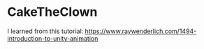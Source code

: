 # CakeTheClown

I learned from this tutorial: https://www.raywenderlich.com/1494-introduction-to-unity-animation
